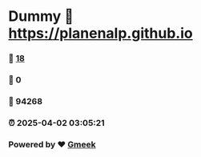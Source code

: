 # Dummy :link: https://planenalp.github.io 
### :page_facing_up: [18](https://planenalp.github.io/tag.html) 
### :speech_balloon: 0 
### :hibiscus: 94268 
### :alarm_clock: 2025-04-02 03:05:21 
### Powered by :heart: [Gmeek](https://github.com/Meekdai/Gmeek)
